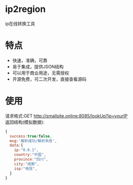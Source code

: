 # ip2region
ip在线转换工具

# 特点
- 快速，准确，可靠
- 易于集成，提供JSON结构
- 可以用于商业用途，无需授权
- 开源免费，可二次开发，直接查看源码

# 使用
请求格式:GET http://smallsite.online:8085/lookUp?ip=yourIP  
返回结构(模拟数据):
```javascript
{
  success:true/false,
  msg:'解析成功/解析失败',
  data:{
	ip:"0.0.1",
	country:"中国",
	province:"四川",
	city:"成都",
	isp:"电信",
  }
} 
```
